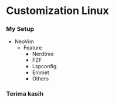 # Customization Linux

### My Setup
 - NeoVim
   - Feature
     - Nerdtree
     - FZF
     - Lspconfig
     - Emmet
     - Others
 
### Terima kasih
